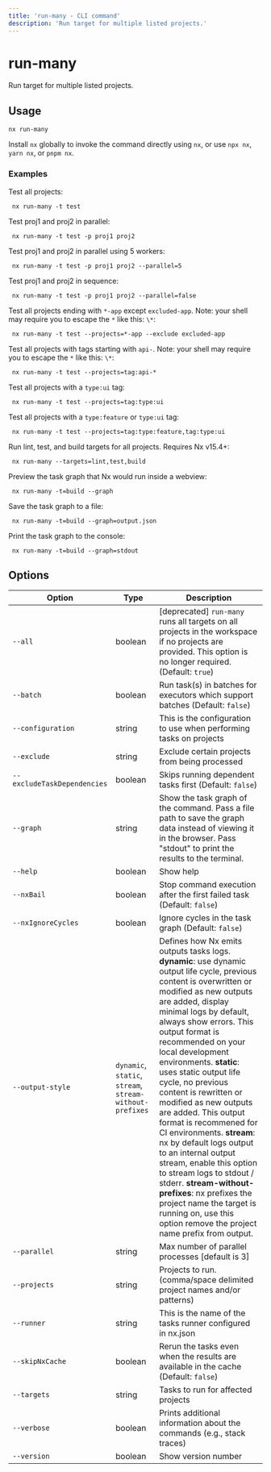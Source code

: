 ```yaml
---
title: 'run-many - CLI command'
description: 'Run target for multiple listed projects.'
---
```


# run-many

Run target for multiple listed projects.

## Usage

```shell
nx run-many
```

Install `nx` globally to invoke the command directly using `nx`, or use `npx nx`, `yarn nx`, or `pnpm nx`.

### Examples

Test all projects:

```shell
 nx run-many -t test
```

Test proj1 and proj2 in parallel:

```shell
 nx run-many -t test -p proj1 proj2
```

Test proj1 and proj2 in parallel using 5 workers:

```shell
 nx run-many -t test -p proj1 proj2 --parallel=5
```

Test proj1 and proj2 in sequence:

```shell
 nx run-many -t test -p proj1 proj2 --parallel=false
```

Test all projects ending with `*-app` except `excluded-app`. Note: your shell may require you to escape the `*` like this: `\*`:

```shell
 nx run-many -t test --projects=*-app --exclude excluded-app
```

Test all projects with tags starting with `api-`. Note: your shell may require you to escape the `*` like this: `\*`:

```shell
 nx run-many -t test --projects=tag:api-*
```

Test all projects with a `type:ui` tag:

```shell
 nx run-many -t test --projects=tag:type:ui
```

Test all projects with a `type:feature` or `type:ui` tag:

```shell
 nx run-many -t test --projects=tag:type:feature,tag:type:ui
```

Run lint, test, and build targets for all projects. Requires Nx v15.4+:

```shell
 nx run-many --targets=lint,test,build
```

Preview the task graph that Nx would run inside a webview:

```shell
 nx run-many -t=build --graph
```

Save the task graph to a file:

```shell
 nx run-many -t=build --graph=output.json
```

Print the task graph to the console:

```shell
 nx run-many -t=build --graph=stdout
```

## Options

| Option                      | Type                                                     | Description                                                                                                                                                                                                                                                                                                                                                                                                                                                                                                                                                                                                                                                                                                                                 |
| --------------------------- | -------------------------------------------------------- | ------------------------------------------------------------------------------------------------------------------------------------------------------------------------------------------------------------------------------------------------------------------------------------------------------------------------------------------------------------------------------------------------------------------------------------------------------------------------------------------------------------------------------------------------------------------------------------------------------------------------------------------------------------------------------------------------------------------------------------------- |
| `--all`                     | boolean                                                  | [deprecated] `run-many` runs all targets on all projects in the workspace if no projects are provided. This option is no longer required. (Default: `true`)                                                                                                                                                                                                                                                                                                                                                                                                                                                                                                                                                                                 |
| `--batch`                   | boolean                                                  | Run task(s) in batches for executors which support batches (Default: `false`)                                                                                                                                                                                                                                                                                                                                                                                                                                                                                                                                                                                                                                                               |
| `--configuration`           | string                                                   | This is the configuration to use when performing tasks on projects                                                                                                                                                                                                                                                                                                                                                                                                                                                                                                                                                                                                                                                                          |
| `--exclude`                 | string                                                   | Exclude certain projects from being processed                                                                                                                                                                                                                                                                                                                                                                                                                                                                                                                                                                                                                                                                                               |
| `--excludeTaskDependencies` | boolean                                                  | Skips running dependent tasks first (Default: `false`)                                                                                                                                                                                                                                                                                                                                                                                                                                                                                                                                                                                                                                                                                      |
| `--graph`                   | string                                                   | Show the task graph of the command. Pass a file path to save the graph data instead of viewing it in the browser. Pass "stdout" to print the results to the terminal.                                                                                                                                                                                                                                                                                                                                                                                                                                                                                                                                                                       |
| `--help`                    | boolean                                                  | Show help                                                                                                                                                                                                                                                                                                                                                                                                                                                                                                                                                                                                                                                                                                                                   |
| `--nxBail`                  | boolean                                                  | Stop command execution after the first failed task (Default: `false`)                                                                                                                                                                                                                                                                                                                                                                                                                                                                                                                                                                                                                                                                       |
| `--nxIgnoreCycles`          | boolean                                                  | Ignore cycles in the task graph (Default: `false`)                                                                                                                                                                                                                                                                                                                                                                                                                                                                                                                                                                                                                                                                                          |
| `--output-style`            | `dynamic`, `static`, `stream`, `stream-without-prefixes` | Defines how Nx emits outputs tasks logs. **dynamic**: use dynamic output life cycle, previous content is overwritten or modified as new outputs are added, display minimal logs by default, always show errors. This output format is recommended on your local development environments. **static**: uses static output life cycle, no previous content is rewritten or modified as new outputs are added. This output format is recommened for CI environments. **stream**: nx by default logs output to an internal output stream, enable this option to stream logs to stdout / stderr. **stream-without-prefixes**: nx prefixes the project name the target is running on, use this option remove the project name prefix from output. |
| `--parallel`                | string                                                   | Max number of parallel processes [default is 3]                                                                                                                                                                                                                                                                                                                                                                                                                                                                                                                                                                                                                                                                                             |
| `--projects`                | string                                                   | Projects to run. (comma/space delimited project names and/or patterns)                                                                                                                                                                                                                                                                                                                                                                                                                                                                                                                                                                                                                                                                      |
| `--runner`                  | string                                                   | This is the name of the tasks runner configured in nx.json                                                                                                                                                                                                                                                                                                                                                                                                                                                                                                                                                                                                                                                                                  |
| `--skipNxCache`             | boolean                                                  | Rerun the tasks even when the results are available in the cache (Default: `false`)                                                                                                                                                                                                                                                                                                                                                                                                                                                                                                                                                                                                                                                         |
| `--targets`                 | string                                                   | Tasks to run for affected projects                                                                                                                                                                                                                                                                                                                                                                                                                                                                                                                                                                                                                                                                                                          |
| `--verbose`                 | boolean                                                  | Prints additional information about the commands (e.g., stack traces)                                                                                                                                                                                                                                                                                                                                                                                                                                                                                                                                                                                                                                                                       |
| `--version`                 | boolean                                                  | Show version number                                                                                                                                                                                                                                                                                                                                                                                                                                                                                                                                                                                                                                                                                                                         |
